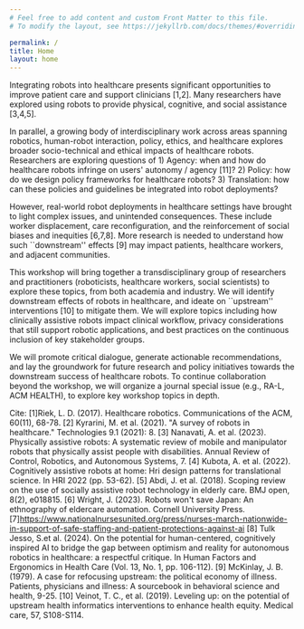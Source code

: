 ```yaml
---
# Feel free to add content and custom Front Matter to this file.
# To modify the layout, see https://jekyllrb.com/docs/themes/#overriding-theme-defaults

permalink: /
title: Home
layout: home
---
```


Integrating robots into healthcare presents significant opportunities to improve patient care and support clinicians [1,2]. Many researchers have explored using robots to provide physical, cognitive, and social assistance [3,4,5]. 

In parallel, a growing body of interdisciplinary work across areas spanning robotics, human-robot interaction, policy, ethics, and healthcare explores broader socio-technical and ethical impacts of healthcare robots. Researchers are exploring questions of 1) Agency: when and how do healthcare robots infringe on users' autonomy / agency [11]? 2) Policy: how do we design policy frameworks for healthcare robots? 3) Translation: how can these policies and guidelines be integrated into robot deployments?

However, real-world robot deployments in healthcare settings have brought to light complex issues, and unintended consequences. These include worker displacement, care reconfiguration, and the reinforcement of social biases and inequities [6,7,8].  More research is needed to understand how such ``downstream'' effects [9] may impact patients, healthcare workers, and adjacent communities. 

This workshop will bring together a transdisciplinary group of researchers and practitioners (roboticists, healthcare workers, social scientists) to explore these topics, from both academia and industry. We will identify downstream effects of robots in healthcare, and ideate on ``upstream'' interventions [10] to mitigate them. We will explore topics including how clinically assistive robots impact clinical workflow, privacy considerations that still support robotic applications, and best practices on the continuous inclusion of key stakeholder groups. 

We will promote critical dialogue, generate actionable recommendations, and lay the groundwork for future research and policy initiatives towards the downstream success of healthcare robots. To continue collaboration beyond the workshop, we will organize a journal special issue (e.g., RA-L, ACM HEALTH), to explore key workshop topics in depth.

Cite:
  [1]Riek, L. D. (2017). Healthcare robotics. Communications of the ACM, 60(11), 68-78.
  [2] Kyrarini, M. et al.  (2021). "A survey of robots in healthcare." Technologies 9.1 (2021): 8.
  [3] Nanavati, A. et al. (2023). Physically assistive robots: A systematic review of mobile and manipulator robots that physically assist people with disabilities. Annual Review of Control, Robotics, and Autonomous Systems, 7.
  [4] Kubota, A. et al. (2022). Cognitively assistive robots at home: Hri design patterns for translational science. In HRI 2022 (pp. 53-62). 
  [5] Abdi, J. et al. (2018). Scoping review on the use of socially assistive robot technology in elderly care. BMJ open, 8(2), e018815.
  [6] Wright, J. (2023). Robots won't save Japan: An ethnography of eldercare automation. Cornell University Press.
  [7]https://www.nationalnursesunited.org/press/nurses-march-nationwide-in-support-of-safe-staffing-and-patient-protections-against-ai
  [8] Tulk Jesso, S.et al. (2024). On the potential for human-centered, cognitively inspired AI to bridge the gap between optimism and reality for autonomous robotics in healthcare: a respectful critique. In Human Factors and Ergonomics in Health Care (Vol. 13, No. 1, pp. 106-112). 
  [9] McKinlay, J. B. (1979). A case for refocusing upstream: the political economy of illness. Patients, physicians and illness: A sourcebook in behavioral science and health, 9-25.
  [10] Veinot, T. C., et al. (2019). Leveling up: on the potential of upstream health informatics interventions to enhance health equity. Medical care, 57, S108-S114.
